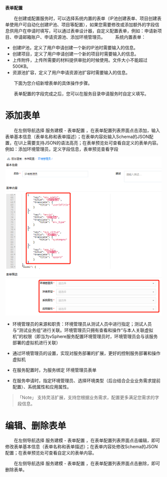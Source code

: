 **表单配置**

　　在创建或配置服务时，可以选择系统内置的表单（IP池创建表单、项目创建表单使用户可自动化创建IP池、项目等配置），如果您需要修改或添加额外的字段信息供用户在申请时填写，可以通过表单设计器，自定义配置表单，例如：申请新项目、申请邮箱账户、申请资源池、添加环境管理员。
　　系统内置表单：
+ 创建IP池，定义了用户申请创建一个新的IP池时需要输入的信息。
+ 创建项目，定义了用户申请创建一个新的项目时需要输入的信息。
+ 上传附件，上传所需要的材料提供审批的时候使用。文件大小不能超过500KB。
+ 资源池扩容，定义了用户申请资源池扩容时需要输入的信息。

　　下面为您介绍新增表单的具体操作步骤。

　　表单配置的字段完成之后，您可以在服务目录申请服务时自定义填写。

# 添加表单

　　在左侧导航选择 服务建模 - 表单配置 ，在表单配置列表界面点击添加，输入表单基本信息（表单名称和表单描述）；在表单内容处输入Schema的JSON配置，在UI上需要支持JSON的语法高亮；在表单预览处可查看自定义的表单内容。例如：添加环境管理员，定义字段信息，表单预览查看字段

![环境管理员](../../picture/Admin/环境管理员.png)

+ 环境管理员的来源和职责：环境管理员从测试人员中进行指定；测试人员与“测试业务组”进行关联。环境管理员只拥有查看和操作“与本人关联虚拟机”的权限（即当为vSphere服务配置环境管理员时，环境管理员会与该服务部署的虚拟机进行关联）

+ 通过环境管理员的设置，实现对服务部署的扩展，更好的控制服务部署和操作虚拟机

+ 在服务配置时，为服务绑定 环境管理员表单

+ 在服务申请时，指定环境管理员、选择环境类型（后台结合企业业务需求提前配置）、系统属性和应用属性。

>「Note」  支持灵活扩展，支持您根据业务需求，配置更多满足您需求的字段信息。



# 编辑、删除表单

　　在左侧导航选择 服务建模 - 表单配置 ，在表单配置列表界面点击编辑，即可修改表单基本信息（表单名称和表单描述）；在表单内容处修改Schema的JSON配置；在表单预览处可查看自定义的表单内容。

　　在左侧导航选择 服务建模 - 表单配置 ，在表单配置列表界面点击删除，即可删除表单。
